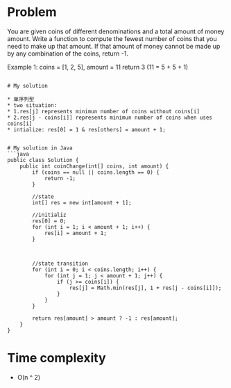 # Problem 
You are given coins of different denominations and a total amount of money amount. Write a function to compute the fewest number of coins that you need to make up that amount. If that amount of money cannot be made up by any combination of the coins, return -1.

Example 1:
coins = [1, 2, 5], amount = 11
return 3 (11 = 5 + 5 + 1)
```     

# My solution

* 单序列型
* two situation: 
* 1.res[j] represents minimun number of coins without coins[i]
* 2.res[j - coins[i]] represents minimun number of coins when uses coins[i]
* intialize: res[0] = 1 & res[others] = amount + 1;


# My solution in Java
```java
public class Solution {
    public int coinChange(int[] coins, int amount) {
        if (coins == null || coins.length == 0) {
            return -1;
        }
        
        //state
        int[] res = new int[amount + 1];
        
        //initializ
        res[0] = 0;
        for (int i = 1; i < amount + 1; i++) {
            res[i] = amount + 1;
        }
        
        
        
        //state transition
        for (int i = 0; i < coins.length; i++) {
            for (int j = 1; j < amount + 1; j++) {
                if (j >= coins[i]) {
                    res[j] = Math.min(res[j], 1 + res[j - coins[i]]);
                }
            }
        }
        
        return res[amount] > amount ? -1 : res[amount];
    }
}
```



# Time complexity     
* O(n ^ 2)